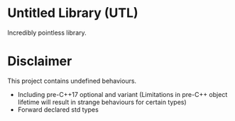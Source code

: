 # Untitled Library (UTL)

Incredibly pointless library.

# Disclaimer
This project contains undefined behaviours.
 * Including pre-C++17 optional and variant (Limitations in pre-C++ object lifetime will result in strange behaviours for certain types)
 * Forward declared std types
